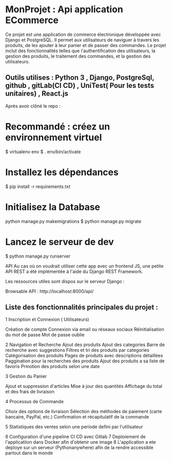 # MonProjet : Api application ECommerce

Ce projet est une application de commerce électronique développée avec Django et PostgreSQL. Il permet aux utilisateurs de naviguer à travers les produits, de les ajouter à leur panier et de passer des commandes. Le projet inclut des fonctionnalités telles que l'authentification des utilisateurs, la gestion des produits, le traitement des commandes, et la gestion des utilisateurs.


## Outils utilises : Python 3 , Django, PostgreSql, github , gitLab(CI CD) , UniTest( Pour les tests unitaires) , React.js



Après avoir clôné le repo :

# Recommandé : créez un environnement virtuel
$ virtualenv env
$ . env/bin/activate


# Installez les dépendances
$ pip install -r requirements.txt

# Initialisez la Database
python manage.py makemigrations
$ python manage.py migrate

# Lancez le serveur de dev
$ python manage.py runserver

API
Au cas où on voudrait utiliser cette app avec un frontend JS, une petite API REST a été implémentée à l'aide du Django REST Framework.

Les ressources utiles sont dispos sur le serveur Django :

Browsable API : http://localhost:8000/api/



## Liste des fonctionnalités principales du projet :

1 Inscription et Connexion ( Utilisateurs)

Création de compte
Connexion via email ou réseaux sociaux
Réinitialisation du mot de passe
Mot de passe oublie

2 Navigation et Recherche
Ajout des produits
Ajout des categories
Barre de recherche avec suggestions
Filtres et tri des produits par categories
Catégorisation des produits
Pages de produits avec descriptions détaillées
Paggination pour la recherches des produits
Ajout des produits a sa liste de favoris
Prmotion des produits selon une date

3 Gestion du Panier

Ajout et suppression d'articles
Mise à jour des quantités
Affichage du total et des frais de livraison

4 Processus de Commande

Choix des options de livraison
Sélection des méthodes de paiement (carte bancaire, PayPal, etc.)
Confirmation et récapitulatif de la commande

5 Statistiques des ventes selon une periode defini par l'utilisateur

6 Configuration d'une pipeline CI CD avec Gitlab
7 Deploiement de l'applicatiion dans Docker afin d'obtenir une image
8 L'application a ete deploye sur un serveur (Pythonanywhere) afin de la rendre accessible partout dans le monde
